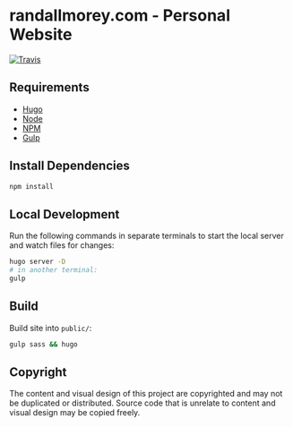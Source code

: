 # randallmorey.com - Personal Website

[![Travis](https://img.shields.io/travis/randallmorey/randallmorey-hugo-website.svg?style=flat-square)](https://travis-ci.org/randallmorey/randallmorey-hugo-website)


## Requirements

- [Hugo](https://gohugo.io/)
- [Node](https://nodejs.org/en/)
- [NPM](https://nodejs.org/en/)
- [Gulp](https://gulpjs.com)


## Install Dependencies

```bash
npm install
```


## Local Development

Run the following commands in separate terminals to start the local server and
watch files for changes:

```bash
hugo server -D
# in another terminal:
gulp
```


## Build

Build site into `public/`:
```bash
gulp sass && hugo
```


## Copyright

The content and visual design of this project are copyrighted and may not be
duplicated or distributed.  Source code that is unrelate to content and
visual design may be copied freely.
